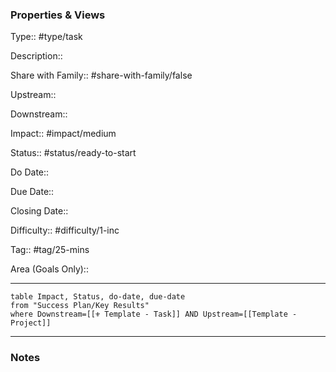 ### Properties & Views

Type:: #type/task

Description::

Share with Family:: #share-with-family/false

Upstream::

Downstream:: 

Impact:: #impact/medium

Status:: #status/ready-to-start

Do Date::

Due Date::

Closing Date::

Difficulty:: #difficulty/1-inc 

Tag:: #tag/25-mins 

Area (Goals Only)::

---

```dataview
table Impact, Status, do-date, due-date
from "Success Plan/Key Results"
where Downstream=[[⚜️ Template - Task]] AND Upstream=[[Template - Project]]
```

---

### Notes